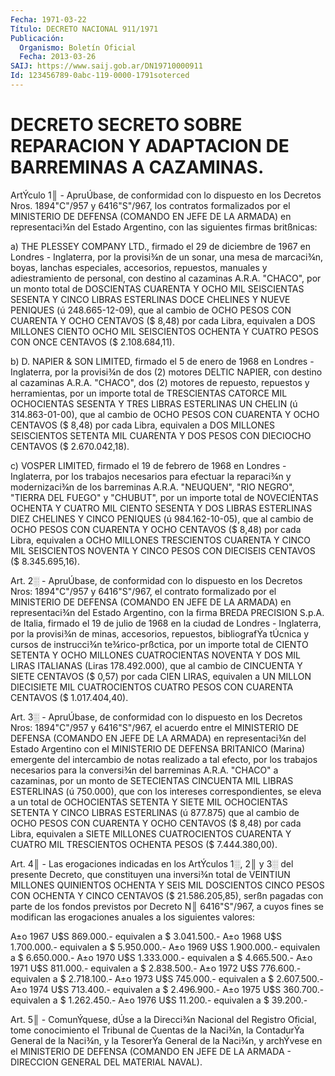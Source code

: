 ```yaml
---
Fecha: 1971-03-22
Título: DECRETO NACIONAL 911/1971
Publicación:
  Organismo: Boletín Oficial
  Fecha: 2013-03-26
SAIJ: https://www.saij.gob.ar/DN19710000911
Id: 123456789-0abc-119-0000-1791soterced
---
```

# DECRETO SECRETO SOBRE REPARACION Y ADAPTACION DE BARREMINAS A CAZAMINAS.

<a id="1"></a>
ArtÝculo 1║ - ApruÚbase, de conformidad con lo dispuesto en los Decretos Nros. 1894"C"/957 y 6416"S"/967, los contratos formalizados por el MINISTERIO DE DEFENSA (COMANDO EN JEFE DE LA ARMADA) en representaci¾n del Estado Argentino, con las siguientes firmas britßnicas:

a) THE PLESSEY COMPANY LTD., firmado el 29 de diciembre de 1967 en Londres - Inglaterra, por la provisi¾n de un sonar, una mesa de marcaci¾n, boyas, lanchas especiales, accesorios, repuestos, manuales y adiestramiento de personal, con destino al cazaminas A.R.A. "CHACO", por un monto total de DOSCIENTAS CUARENTA Y OCHO MIL SEISCIENTAS SESENTA Y CINCO LIBRAS ESTERLINAS DOCE CHELINES Y NUEVE PENIQUES (ú 248.665-12-09), que al cambio de OCHO PESOS CON CUARENTA Y OCHO CENTAVOS ($ 8,48) por cada Libra, equivalen a DOS MILLONES CIENTO OCHO MIL SEISCIENTOS OCHENTA Y CUATRO PESOS CON ONCE CENTAVOS ($ 2.108.684,11).

b) D. NAPIER & SON LIMITED, firmado el 5 de enero de 1968 en Londres - Inglaterra, por la provisi¾n de dos (2) motores DELTIC NAPIER, con destino al cazaminas A.R.A. "CHACO", dos (2) motores de repuesto, repuestos y herramientas, por un importe total de TRESCIENTAS CATORCE MIL OCHOCIENTAS SESENTA Y TRES LIBRAS ESTERLINAS UN CHELIN (ú 314.863-01-00), que al cambio de OCHO PESOS CON CUARENTA Y OCHO CENTAVOS ($ 8,48) por cada Libra, equivalen a DOS MILLONES SEISCIENTOS SETENTA MIL CUARENTA Y DOS PESOS CON DIECIOCHO CENTAVOS ($ 2.670.042,18).

c) VOSPER LIMITED, firmado el 19 de febrero de 1968 en Londres - Inglaterra, por los trabajos necesarios para efectuar la reparaci¾n y modernizaci¾n de los barreminas A.R.A. "NEUQUEN", "RIO NEGRO", "TIERRA DEL FUEGO" y "CHUBUT", por un importe total de NOVECIENTAS OCHENTA Y CUATRO MIL CIENTO SESENTA Y DOS LIBRAS ESTERLINAS DIEZ CHELINES Y CINCO PENIQUES (ú 984.162-10-05), que al cambio de OCHO PESOS CON CUARENTA Y OCHO CENTAVOS ($ 8,48) por cada Libra, equivalen a OCHO MILLONES TRESCIENTOS CUARENTA Y CINCO MIL SEISCIENTOS NOVENTA Y CINCO PESOS CON DIECISEIS CENTAVOS ($ 8.345.695,16).

<a id="2"></a>
Art. 2░ - ApruÚbase, de conformidad con lo dispuesto en los  Decretos Nros: 1894"C"/957 y 6416"S"/967, el contrato formalizado por el MINISTERIO DE DEFENSA (COMANDO EN JEFE DE LA ARMADA) en representaci¾n del Estado Argentino, con la firma BREDA PRECISION S.p.A. de Italia, firmado el 19 de julio de 1968 en la ciudad de Londres - Inglaterra, por la provisi¾n de minas, accesorios, repuestos, bibliografÝa tÚcnica y cursos de instrucci¾n te¾rico-prßctica, por un importe total de CIENTO SETENTA Y OCHO MILLONES CUATROCIENTAS NOVENTA Y DOS MIL LIRAS ITALIANAS (Liras 178.492.000), que al cambio de CINCUENTA Y SIETE CENTAVOS ($ 0,57) por cada CIEN LIRAS, equivalen a UN MILLON DIECISIETE MIL CUATROCIENTOS CUATRO PESOS CON CUARENTA CENTAVOS ($ 1.017.404,40).

<a id="3"></a>
Art. 3░ - ApruÚbase, de conformidad con lo dispuesto en los  Decretos Nros: 1894"C"/957 y 6416"S"/967, el acuerdo entre el MINISTERIO DE DEFENSA (COMANDO EN JEFE DE LA ARMADA) en representaci¾n del Estado Argentino con el MINISTERIO DE DEFENSA BRITANICO (Marina) emergente del intercambio de notas realizado a tal efecto, por los trabajos necesarios para la conversi¾n del barreminas A.R.A. "CHACO" a cazaminas, por un monto de SETECIENTAS CINCUENTA MIL LIBRAS ESTERLINAS (ú 750.000), que con los intereses correspondientes, se eleva a un total de OCHOCIENTAS SETENTA Y SIETE MIL OCHOCIENTAS SETENTA Y CINCO LIBRAS ESTERLINAS (ú 877.875) que al cambio de OCHO PESOS CON CUARENTA Y OCHO CENTAVOS ($ 8,48) por cada Libra, equivalen a SIETE MILLONES CUATROCIENTOS CUARENTA Y CUATRO MIL TRESCIENTOS OCHENTA PESOS ($ 7.444.380,00).

<a id="4"></a>
Art. 4║ - Las erogaciones indicadas en los ArtÝculos 1░, 2║ y 3░ del presente Decreto, que constituyen una inversi¾n total de VEINTIUN MILLONES QUINIENTOS OCHENTA Y SEIS MIL DOSCIENTOS CINCO PESOS CON OCHENTA Y CINCO CENTAVOS ($ 21.586.205,85), serßn pagadas con parte de los fondos previstos por Decreto N║ 6416"S"/967, a cuyos fines se modifican las erogaciones anuales a los siguientes valores:

A±o 1967 U$S   869.000.-  equivalen a  $ 3.041.500.-      A±o 1968 U$S 1.700.000.-  equivalen a  $ 5.950.000.-       A±o 1969 U$S 1.900.000.-  equivalen a  $ 6.650.000.-      A±o 1970 U$S 1.333.000.-  equivalen a  $ 4.665.500.-      A±o 1971 U$S   811.000.-  equivalen a  $ 2.838.500.-      A±o 1972 U$S   776.600.-  equivalen a  $ 2.718.100.-      A±o 1973 U$S   745.000.-  equivalen a  $ 2.607.500.-      A±o 1974 U$S   713.400.-  equivalen a  $ 2.496.900.-       A±o 1975 U$S   360.700.-  equivalen a  $ 1.262.450.-      A±o 1976 U$S    11.200.-  equivalen a  $    39.200.-

<a id="5"></a>
Art. 5║ - ComunÝquese, dÚse a la Direcci¾n Nacional del Registro Oficial, tome conocimiento el Tribunal de Cuentas de la Naci¾n, la ContadurÝa General de la Naci¾n, y la TesorerÝa General de la Naci¾n, y archÝvese en el MINISTERIO DE DEFENSA (COMANDO EN JEFE DE LA ARMADA - DIRECCION GENERAL DEL MATERIAL NAVAL).